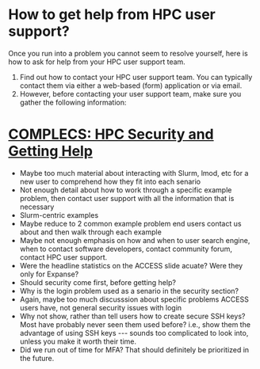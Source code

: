 # How to get help from HPC user support?

Once you run into a problem you cannot seem to resolve yourself, here is how to ask for help from your HPC user support team.

1. Find out how to contact your HPC user support team. You can typically contact them via either a web-based (form) application or via email. 
2. However, before contacting your user support team, make sure you gather the following information:


# [COMPLECS: HPC Security and Getting Help](https://sdsc.edu/event_items/202402-HPC-Security-and-Getting-Help.html)
- Maybe too much material about interacting with Slurm, lmod, etc for a new user to comprehend how they fit into each senario
- Not enough detail about how to work through a specific example problem, then contact user support with all the information that is necessary
- Slurm-centric examples
- Maybe reduce to 2 common example problem end users contact us about and then walk through each example
- Maybe not enough emphasis on how and when to user search engine, when to contact software developers, contact community forum, contact HPC user support.
- Were the headline statistics on the ACCESS slide acuate? Were they only for Expanse? 
- Should security come first, before getting help?
- Why is the login problem used as a senario in the security section?
- Again, maybe too much discusssion about specific problems ACCESS users have, not general security issues with login
- Why not show, rather than tell users how to create secure SSH keys? Most have probably never seen them used before? i.e., show them the advantage of using SSH keys --- sounds too complicated to look into, unless you make it worth their time. 
- Did we run out of time for MFA? That should definitely be prioritized in the future.
